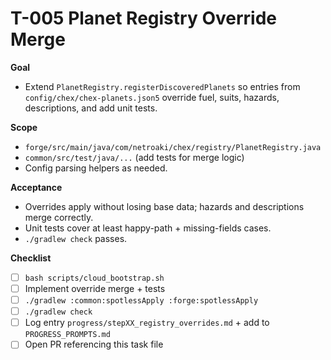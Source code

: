# T-005 Planet Registry Override Merge

**Goal**
- Extend `PlanetRegistry.registerDiscoveredPlanets` so entries from `config/chex/chex-planets.json5` override fuel, suits, hazards, descriptions, and add unit tests.

**Scope**
- `forge/src/main/java/com/netroaki/chex/registry/PlanetRegistry.java`
- `common/src/test/java/...` (add tests for merge logic)
- Config parsing helpers as needed.

**Acceptance**
- Overrides apply without losing base data; hazards and descriptions merge correctly.
- Unit tests cover at least happy-path + missing-fields cases.
- `./gradlew check` passes.

**Checklist**
- [ ] `bash scripts/cloud_bootstrap.sh`
- [ ] Implement override merge + tests
- [ ] `./gradlew :common:spotlessApply :forge:spotlessApply`
- [ ] `./gradlew check`
- [ ] Log entry `progress/stepXX_registry_overrides.md` + add to `PROGRESS_PROMPTS.md`
- [ ] Open PR referencing this task file
